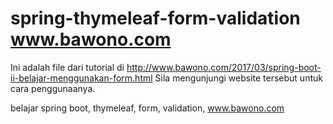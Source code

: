 # spring-thymeleaf-form-validation www.bawono.com
Ini adalah file dari tutorial di http://www.bawono.com/2017/03/spring-boot-ii-belajar-menggunakan-form.html Sila mengunjungi website tersebut untuk cara penggunaanya.

belajar spring boot, thymeleaf, form, validation, www.bawono.com
